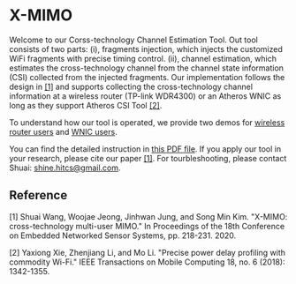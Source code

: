 # X-MIMO
Welcome to our Corss-technology Channel Estimation Tool. Out tool consists of two parts: (i), fragments injection, which injects the customized WiFi fragments with precise timing control. (ii), channel estimation, which estimates the cross-technology channel from the channel state information (CSI) collected from the injected fragments. Our implementation follows the design in [[1]](#1) and supports collecting the cross-technology channel information at a wireless router (TP-link WDR4300) or an Atheros WNIC as long as they support Atheros CSI Tool [[2]](#2). 

To understand how our tool is operated, we provide two demos for [wireless router users](https://youtu.be/zoNW761Damo) and [WNIC users](https://youtu.be/zoNW761Damo).

You can find the detailed instruction in [this PDF file](https://github.com/smilelabkaist/X-MIMO/blob/master/Cross_technology_Channel_Estimation_Tool_User_Guide.pdf). If you apply our tool in your research, please cite our paper [[1]](#1). For tourbleshooting, please contact Shuai: shine.hitcs@gmail.com. 

## Reference
<a id="1">[1]</a> 
Shuai Wang, Woojae Jeong, Jinhwan Jung, and Song Min Kim. "X-MIMO: cross-technology multi-user MIMO." In Proceedings of the 18th Conference on Embedded Networked Sensor Systems, pp. 218-231. 2020.

<a id="1">[2]</a> 
Yaxiong Xie, Zhenjiang Li, and Mo Li. "Precise power delay profiling with commodity Wi-Fi." IEEE Transactions on Mobile Computing 18, no. 6 (2018): 1342-1355.
